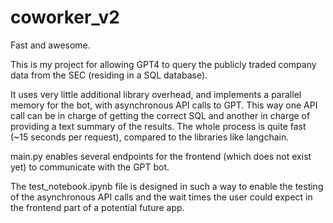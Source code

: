 # coworker_v2
Fast and awesome.

This is my project for allowing GPT4 to query the publicly traded company data from the SEC (residing in a SQL database). 

It uses very little additional library overhead, and implements a parallel memory for the bot, with asynchronous API calls to GPT. This way one API call can be in charge of getting the correct SQL and another in charge of providing a text summary of the results. The whole process is quite fast (~15 seconds per request), compared to the libraries like langchain.

main.py enables several endpoints for the frontend (which does not exist yet) to communicate with the GPT bot.

The test_notebook.ipynb file is designed in such a way to enable the testing of the asynchronous API calls and the wait times the user could expect in the frontend part of a potential future app.
